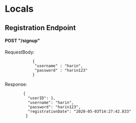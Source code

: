 # Locals
## Registration Endpoint 
#### POST "/signup"  

RequestBody:
```
            {
             "username" : "harin",
             "password" : "harin123"
            }
```
Response:
```
        {  
          "userID": 1,
          "username": "harin",
          "password": "harin123",
          "registrationDate": "2020-05-03T14:27:42.833"
         }
 ```
                                   
